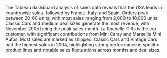 The Tableau dashboard analysis of sales data reveals that the USA leads in countrywise sales, followed by France, Italy, and Spain. Orders peak between 20-60 units, with most sales ranging from 2,000 to 10,000 units. Classic Cars and medium deal sizes generate the most revenue, with November 2005 being the peak sales month. La Rochelle Gifts is the top customer, with significant contributions from Mini Caray and Marseille Mini Autos. Most sales are marked as shipped. Classic Cars and Vintage Cars had the highest sales in 2004, highlighting strong performance in specific product lines and notable sales fluctuations across months and deal sizes.





